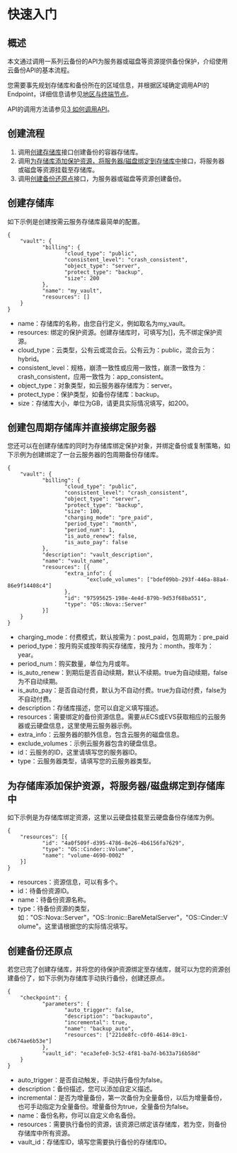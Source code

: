 # 快速入门<a name="cbr_04_0014"></a>

## 概述<a name="section7254248145213"></a>

本文通过调用一系列云备份的API为服务器或磁盘等资源提供备份保护，介绍使用云备份API的基本流程。

您需要事先规划存储库和备份所在的区域信息，并根据区域确定调用API的Endpoint，详细信息请参见[地区与终端节点](https://developer.huaweicloud.com/endpoint)。

API的调用方法请参见[3 如何调用API](构造请求.md)。

## 创建流程<a name="section1551220387144"></a>

1.  调用[创建存储库](#section756210222532)接口创建备份的容器存储库。
2.  调用[为存储库添加保护资源，将服务器/磁盘绑定到存储库中](#section9727185915313)接口，将服务器或磁盘等资源挂载至存储库。
3.  调用[创建备份还原点](#section147511225416)接口，为服务器或磁盘等资源创建备份。

## 创建存储库<a name="section756210222532"></a>

如下示例是创建按需云服务存储库最简单的配置。

```
{
    "vault": {
           "billing": {
                  "cloud_type": "public",
                  "consistent_level": "crash_consistent",
                  "object_type": "server",
                  "protect_type": "backup",
                  "size": 200
           },
           "name": "my_vault",
           "resources": []
    }
}
```

-   name：存储库的名称，由您自行定义，例如取名为my\_vault。
-   resources: 绑定的保护资源。创建存储库时，可填写为\[\]，先不绑定保护资源。
-   cloud\_type：云类型，公有云或混合云。公有云为：public，混合云为：hybrid。
-   consistent\_level：规格，崩溃一致性或应用一致性，崩溃一致性为：crash\_consistent，应用一致性为：app\_consistent。
-   object\_type：对象类型，如云服务器存储库为：server。
-   protect\_type：保护类型，如备份存储库：backup。
-   size：存储库大小，单位为GB，请更具实际情况填写，如200。

## 创建包周期存储库并直接绑定服务器<a name="section122327351421"></a>

您还可以在创建存储库的同时为存储库绑定保护对象，并绑定备份或复制策略，如下示例为创建绑定了一台云服务器的包周期备份存储库。

```
{
    "vault": {
           "billing": {
                  "cloud_type": "public",
                  "consistent_level": "crash_consistent",
                  "object_type": "server",
                  "protect_type": "backup",
                  "size": 100,
                  "charging_mode": "pre_paid",
                  "period_type": "month",
                  "period_num": 1,
                  "is_auto_renew": false,
                  "is_auto_pay": false
           },
           "description": "vault_description",
           "name": "vault_name",
           "resources": [{
                  "extra_info": {
                         "exclude_volumes": ["bdef09bb-293f-446a-88a4-86e9f14408c4"]
                  },
                  "id": "97595625-198e-4e4d-879b-9d53f68ba551",
                  "type": "OS::Nova::Server"
           }]
    }
}
```

-   charging\_mode：付费模式，默认按需为：post\_paid，包周期为：pre\_paid
-   period\_type：按月购买或按年购买存储库，按月为：month，按年为：year。
-   period\_num：购买数量，单位为月或年。
-   is\_auto\_renew：到期后是否自动续期，默认不续期。true为自动续期，false为不自动续期。
-   is\_auto\_pay：是否自动付费，默认为不自动付费。true为自动付费，false为不自动付费。
-   description：存储库描述，您可以自定义填写描述。
-   resources：需要绑定的备份资源信息。需要从ECS或EVS获取相应的云服务器或云硬盘信息，这里使用云服务器示例。
-   extra\_info：云服务器的额外信息，包含云服务的磁盘信息。
-   exclude\_volumes：示例云服务器包含的硬盘信息。
-   id：云服务的ID，这里请填写您的服务器ID。
-   type：云服务器类型，请填写您的云服务器类型。

## 为存储库添加保护资源，将服务器/磁盘绑定到存储库中<a name="section9727185915313"></a>

如下示例是为存储库绑定资源，这里以云硬盘挂载至云硬盘备份存储库为例。

```
{
    "resources": [{
           "id": "4a0f509f-d395-4786-8e26-4b6156fa7629",
           "type": "OS::Cinder::Volume",
           "name": "volume-4690-0002"
    }]
}
```

-   resources：资源信息，可以有多个。
-   id：待备份资源ID。
-   name：待备份资源名称。
-   type：待备份资源的类型，如："OS::Nova::Server"，"OS::Ironic::BareMetalServer"，"OS::Cinder::Volume"。这里请根据您的实际情况填写。

## 创建备份还原点<a name="section147511225416"></a>

若您已完了创建存储库，并将您的待保护资源绑定至存储库，就可以为您的资源创建备份了，如下示例为存储库手动执行备份，创建还原点。

```
{
    "checkpoint": {
           "parameters": {
                  "auto_trigger": false,
                  "description": "backupauto",
                  "incremental": true,
                  "name": "backup_auto",
                  "resources": ["221de8fc-c0f0-4614-89c1-cb674ae6b53e"]
           },
           "vault_id": "eca3efe0-3c52-4f81-ba7d-b633a716b58d"
    }
}
```

-   auto\_trigger：是否自动触发，手动执行备份为false。
-   description：备份描述，您可以添加自定义描述。
-   incremental：是否为增量备份，第一次备份为全量备份，以后为增量备份，也可手动指定为全量备份。增量备份为true，全量备份为false。
-   name：备份名称，你可以自定义命名备份。
-   resources：需要执行备份的资源，该资源已绑定该存储库，若为空，则备份存储库中所有资源。
-   vault\_id：存储库ID，填写您需要执行备份的存储库ID。


